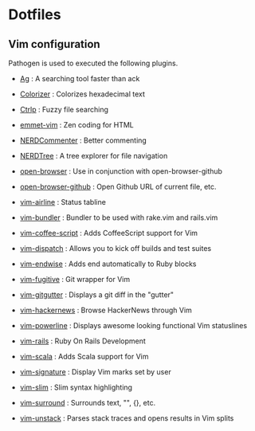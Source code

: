 # Dotfiles

## Vim configuration

Pathogen is used to executed the following plugins.

* [Ag](https://github.com/rking/ag.vim) : A searching tool faster than ack

* [Colorizer](https://github.com/lilydjwg/colorizer) : Colorizes hexadecimal text

* [Ctrlp](https://github.com/kien/ctrlp.vim) : Fuzzy file searching

* [emmet-vim](https://github.com/mattn/emmet-vim) : Zen coding for HTML

* [NERDCommenter](https://github.com/scrooloose/nerdcommenter) : Better commenting

* [NERDTree](https://github.com/scrooloose/nerdtree) : A tree explorer for file navigation

* [open-browser](https://github.com/tyru/open-browser.vim) : Use in conjunction with open-browser-github

* [open-browser-github](https://github.com/tyru/open-browser-github.vim) : Open Github URL of current file, etc.

* [vim-airline](https://github.com/bling/vim-airline) : Status tabline

* [vim-bundler](https://github.com/tpope/vim-bundler) : Bundler to be used with rake.vim and rails.vim

* [vim-coffee-script](https://github.com/kchmck/vim-coffee-script) : Adds CoffeeScript support for Vim

* [vim-dispatch](https://github.com/tpope/vim-dispatch) : Allows you to kick off builds and test suites

* [vim-endwise](https://github.com/tpope/vim-endwise) : Adds end automatically to Ruby blocks

* [vim-fugitive](https://github.com/tpope/vim-fugitive) : Git wrapper for Vim

* [vim-gitgutter](https://github.com/airblade/vim-gitgutter) : Displays a git diff in the "gutter"

* [vim-hackernews](https://github.com/ryanss/vim-hackernews) : Browse HackerNews through Vim

* [vim-powerline](https://github.com/Lokaltog/vim-powerline) : Displays awesome looking functional Vim statuslines

* [vim-rails](https://github.com/tpope/vim-rails) : Ruby On Rails Development

* [vim-scala](https://github.com/derekwyatt/vim-scala) : Adds Scala support for Vim

* [vim-signature](https://github.com/kshenoy/vim-signature) : Display Vim marks set by user

* [vim-slim](https://github.com/slim-template/vim-slim) : Slim syntax highlighting

* [vim-surround](https://github.com/tpope/vim-surround) : Surrounds text, "", {}, etc.

* [vim-unstack](https://github.com/mattboehm/vim-unstack) : Parses stack traces and opens results in Vim splits
